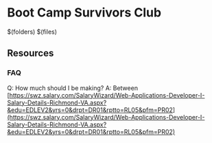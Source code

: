 # Boot Camp Survivors Club
$(folders)
$(files)

## Resources

### FAQ
Q: How much should I be making?
A: Between 
[https://swz.salary.com/SalaryWizard/Web-Applications-Developer-I-Salary-Details-Richmond-VA.aspx?&edu=EDLEV2&yrs=0&drpt=DR01&rptto=RL05&pfm=PR02](https://swz.salary.com/SalaryWizard/Web-Applications-Developer-I-Salary-Details-Richmond-VA.aspx?&edu=EDLEV2&yrs=0&drpt=DR01&rptto=RL05&pfm=PR02)

<!--stackedit_data:
eyJoaXN0b3J5IjpbLTE5MjUzNjM5NDRdfQ==
-->